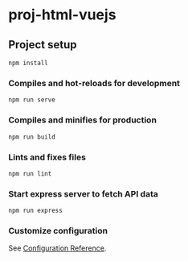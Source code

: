 # proj-html-vuejs

## Project setup
```
npm install
```

### Compiles and hot-reloads for development
```
npm run serve
```

### Compiles and minifies for production
```
npm run build
```

### Lints and fixes files
```
npm run lint
```

### Start express server to fetch API data
```
npm run express
```

### Customize configuration
See [Configuration Reference](https://cli.vuejs.org/config/).
